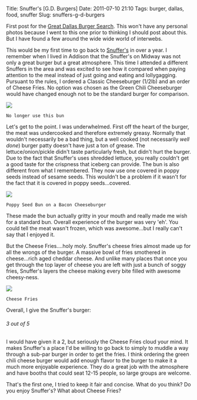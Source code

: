 Title: Snuffer's [G.D. Burgers]
Date: 2011-07-10 21:10
Tags: burger, dallas, food, snuffer
Slug: snuffers-g-d-burgers

First post for the [Great Dallas Burger Search](http://blog.traeblain.com/20110704/the-great-dallas-burger-search/). This won't have any personal photos because I went to this one prior to thinking I should post about this. But I have found a few around the wide wide world of interwebs. 

This would be my first time to go back to [Snuffer's](http://snuffers.com/) in over a year. I remember when I lived in Addison that the Snuffer's on Midway was not only a great burger but a great atmosphere. This time I attended a different Snuffers in the area and was excited to see how it compared when paying attention to the meal instead of just going and eating and lollygagging. Pursuant to the rules, I ordered a Classic Cheeseburger (1/2lb) and an order of Cheese Fries. No option was chosen as the Green Chili Cheeseburger would have changed enough not to be the standard burger for comparison. 

![](http://blog.traeblain.com/wp-content/uploads/snuffers1-500x327.jpg)

    No longer use this bun

Let's get to the point. I was underwhelmed. First off the heart of the burger, the meat was undercooked and therefore extremely greasy. Normally that wouldn't necessarily be a bad thing, but a well cooked (not necessarily _well done_) burger patty doesn't have just a ton of grease. The lettuce/onion/pickle didn't taste particularly fresh, but didn't hurt the burger. Due to the fact that Snuffer's uses shredded lettuce, you really couldn't get a good taste for the crispness that iceberg can provide. The bun is also different from what I remembered. They now use one covered in poppy seeds instead of sesame seeds. This wouldn't be a problem if it wasn't for the fact that it is covered in poppy seeds...covered. 

![](http://blog.traeblain.com/wp-content/uploads/snuffers3.jpg)

    Poppy Seed Bun on a Bacon Cheeseburger

These made the bun actually gritty in your mouth and really made me wish for a standard bun. Overall experience of the burger was very 'eh'. You could tell the meat wasn't frozen, which was awesome...but I really can't say that I enjoyed it. 

But the Cheese Fries....holy moly. Snuffer's cheese fries almost made up for all the wrongs of the burger. A massive bowl of fries smothered in cheese...rich aged cheddar cheese. And unlike many places that once you get through the top layer of cheese you are left with just a bunch of soggy fries, Snuffer's layers the cheese making every bite filled with awesome cheesy-ness. 

![](http://blog.traeblain.com/wp-content/uploads/snuffers2-500x375.jpg)

    Cheese Fries

Overall, I give the Snuffer's burger: 
<h6 class='burger three' title='Rating of 3 indicates that the burger is a standard burger. Nothing special, but not bad. Leaves room to improve. Corporate needs to talk about your performance...'>3<span class='burger_of'> out of </span>5</h6>
I would have given it a 2, but seriously the Cheese Fries cloud your mind. It makes Snuffer's a place I'd be willing to go back to simply to muddle a way through a sub-par burger in order to get the fries. I think ordering the green chili cheese burger would add enough flavor to the burger to make it a much more enjoyable experience. They do a great job with the atmosphere and have booths that could seat 12-15 people, so large groups are welcome. 

That's the first one, I tried to keep it fair and concise. What do you think? Do you enjoy Snuffer's? What about Cheese Fries? 